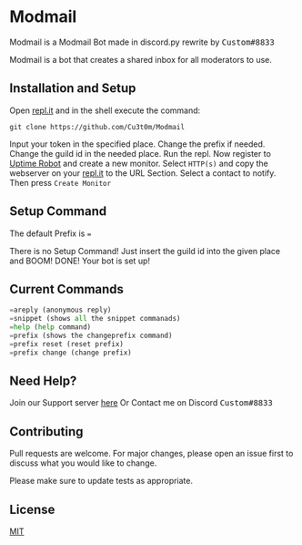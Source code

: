 # Modmail 
Modmail is a Modmail Bot made in discord.py rewrite by <kbd>Custom#8833</kbd>

Modmail is a bot that creates a shared inbox for all moderators to use.

## Installation and Setup

Open [repl.it](https://repl.it/) and in the shell execute the command:
```
git clone https://github.com/Cu3t0m/Modmail
```
Input your token in the specified place.
Change the prefix if needed.
Change the guild id in the needed place.
Run the repl.
Now register to [Uptime Robot](https://uptimerobot.com/) and create a new monitor. Select `HTTP(s)` and copy the webserver on your [repl.it](https://repl.it/) to the URL Section. Select a contact to notify. Then press `Create Monitor`

## Setup Command

The default Prefix is `=`

There is no Setup Command! Just insert the guild id into the given place and BOOM! DONE! Your bot is set up!

## Current Commands

```python
=areply (anonymous reply)
=snippet (shows all the snippet commanads)
=help (help command)
=prefix (shows the changeprefix command)
=prefix reset (reset prefix)
=prefix change (change prefix)
```

## Need Help?
Join our Support server [here](https://discord.gg/jcKUHR8pV8)
Or Contact me on Discord <kbd>Custom#8833</kbd>


## Contributing
Pull requests are welcome. For major changes, please open an issue first to discuss what you would like to change.

Please make sure to update tests as appropriate.

## License
[MIT](https://choosealicense.com/licenses/mit/)
